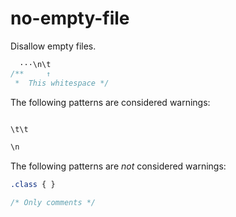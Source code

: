 # no-empty-file

Disallow empty files.

```css
  ···\n\t
/**     ↑
 *  This whitespace */
```

The following patterns are considered warnings:

```css

```

```css
\t\t
```

```css
\n
```

The following patterns are *not* considered warnings:

```css
.class { }
```

```css
/* Only comments */
```
